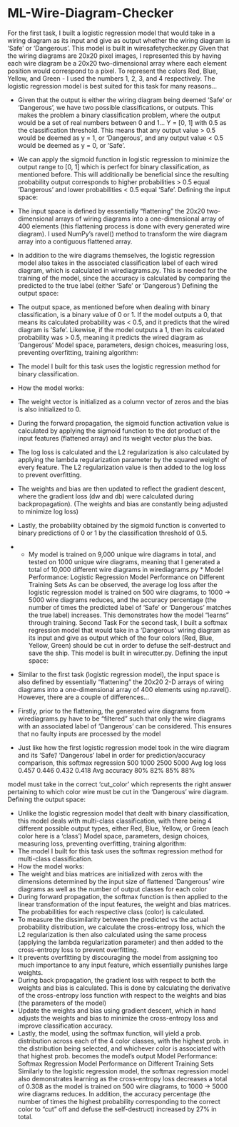 # ML-Wire-Diagram-Checker

For the first task, I built a logistic regression model that would take in a wiring diagram as its input and give as output whether the wiring diagram is ‘Safe’ or ‘Dangerous’. This model is built in wiresafetychecker.py
Given that the wiring diagrams are 20x20 pixel images, I represented this by having each wire diagram be a 20x20 two-dimensional array where each element position would correspond to a pixel. To represent the colors Red, Blue, Yellow, and Green - I used the numbers 1, 2, 3, and 4 respectively.
The logistic regression model is best suited for this task for many reasons...
- Given that the output is either the wiring diagram being deemed ‘Safe’ or ‘Dangerous’, we have
two possible classifications, or outputs. This makes the problem a binary classification problem, where the output would be a set of real numbers between 0 and 1... Y = [0, 1] with 0.5 as the classification threshold. This means that any output value > 0.5 would be deemed as y = 1, or ‘Dangerous’, and any output value < 0.5 would be deemed as y = 0, or ‘Safe’.
- We can apply the sigmoid function in logistic regression to minimize the output range to [0, 1] which is perfect for binary classification, as mentioned before. This will additionally be beneficial since the resulting probability output corresponds to higher probabilities > 0.5 equal ‘Dangerous’ and lower probabilities < 0.5 equal ‘Safe’.
Defining the input space:
- The input space is defined by essentially “flattening” the 20x20 two-dimensional arrays of wiring
diagrams into a one-dimensional array of 400 elements (this flattening process is done with every generated wire diagram). I used NumPy’s ravel() method to transform the wire diagram array into a contiguous flattened array.
- In addition to the wire diagrams themselves, the logistic regression model also takes in the associated classification label of each wired diagram, which is calculated in wirediagrams.py. This is needed for the training of the model, since the accuracy is calculated by comparing the predicted to the true label (either ‘Safe’ or ‘Dangerous’)
Defining the output space:
- The output space, as mentioned before when dealing with binary classification, is a binary value
of 0 or 1. If the model outputs a 0, that means its calculated probability was < 0.5, and it predicts that the wired diagram is ‘Safe’. Likewise, if the model outputs a 1, then its calculated probability was > 0.5, meaning it predicts the wired diagram as ‘Dangerous’
Model space, parameters, design choices, measuring loss, preventing overfitting, training algorithm:
- The model I built for this task uses the logistic regression method for binary classification.
- How the model works:
- The weight vector is initialized as a column vector of zeros and the bias is also initialized to 0.
    
 - During the forward propagation, the sigmoid function activation value is calculated by applying the sigmoid function to the dot product of the input features (flattened array) and its weight vector plus the bias.
- The log loss is calculated and the L2 regularization is also calculated by applying the lambda regularization parameter by the squared weight of every feature. The L2 regularization value is then added to the log loss to prevent overfitting.
- The weights and bias are then updated to reflect the gradient descent, where the gradient loss (dw and db) were calculated during backpropagation). (The weights and bias are constantly being adjusted to minimize log loss)
- Lastly, the probability obtained by the sigmoid function is converted to binary predictions of 0 or 1 by the classification threshold of 0.5.
- * My model is trained on 9,000 unique wire diagrams in total, and tested on 1000 unique wire diagrams, meaning that I generated a total of 10,000 different wire diagrams in wirediagrams.py *
Model Performance:
Logistic Regression Model Performance on Different Training Sets
As can be observed, the average log loss after the logistic regression model is trained on 500 wire diagrams, to 1000 → 5000 wire diagrams reduces, and the accuracy percentage (the number of times the predicted label of ‘Safe’ or ‘Dangerous’ matches the true label) increases. This demonstrates how the model “learns” through training.
Second Task
For the second task, I built a softmax regression model that would take in a ‘Dangerous’ wiring diagram as its input and give as output which of the four colors (Red, Blue, Yellow, Green) should be cut in order to defuse the self-destruct and save the ship. This model is built in wirecutter.py.
Defining the input space:
- Similar to the first task (logistic regression model), the input space is also defined by essentially
“flattening” the 20x20 2-D arrays of wiring diagrams into a one-dimensional array of 400 elements using np.ravel(). However, there are a couple of differences...
- Firstly, prior to the flattening, the generated wire diagrams from wirediagrams.py have to be “filtered” such that only the wire diagrams with an associated label of ‘Dangerous’ can be considered. This ensures that no faulty inputs are processed by the model
- Just like how the first logistic regression model took in the wire diagram and its ‘Safe’/ ‘Dangerous’ label in order for prediction/accuracy comparison, this softmax regression
  500
1000
2500
5000
Avg log loss
0.457
0.446
0.432
0.418
Avg accuracy
80%
82%
85%
88%
  
model must take in the correct ‘cut_color’ which represents the right answer pertaining to
which color wire must be cut in the ‘Dangerous’ wire diagram. Defining the output space:
- Unlike the logistic regression model that dealt with binary classification, this model deals with multi-class classification, with there being 4 different possible output types, either Red, Blue, Yellow, or Green (each color here is a ‘class’)
Model space, parameters, design choices, measuring loss, preventing overfitting, training algorithm:
- The model I built for this task uses the softmax regression method for multi-class classification.
- How the model works:
- The weight and bias matrices are initialized with zeros with the dimensions determined by the input size of flattened ‘Dangerous’ wire diagrams as well as the number of output classes for each color
- During forward propagation, the softmax function is then applied to the linear transformation of the input features, the weight and bias matrices. The probabilities for each respective class (color) is calculated.
- To measure the dissimilarity between the predicted vs the actual probability distribution, we calculate the cross-entropy loss, which the L2 regularization is then also calculated using the same process (applying the lambda regularization parameter) and then added to the cross-entropy loss to prevent overfitting.
- It prevents overfitting by discouraging the model from assigning too much importance to any input feature, which essentially punishes large weights.
- During back propagation, the gradient loss with respect to both the weights and bias is calculated. This is done by calculating the derivative of the cross-entropy loss function with respect to the weights and bias (the parameters of the model)
- Update the weights and bias using gradient descent, which in hand adjusts the weights and bias to minimize the cross-entropy loss and improve classification accuracy.
- Lastly, the model, using the softmax function, will yield a prob. distribution across each of the 4 color classes, with the highest prob. in the distribution being selected, and whichever color is associated with that highest prob. becomes the model’s output
Model Performance:
Softmax Regression Model Performance on Different Training Sets
Similarly to the logistic regression model, the softmax regression model also demonstrates learning as the cross-entropy loss decreases a total of 0.308 as the model is trained on 500 wire diagrams, to 1000 → 5000 wire diagrams reduces. In addition, the accuracy percentage (the number of times the highest probability corresponding to the correct color to “cut” off and defuse the self-destruct) increased by 27% in total.
